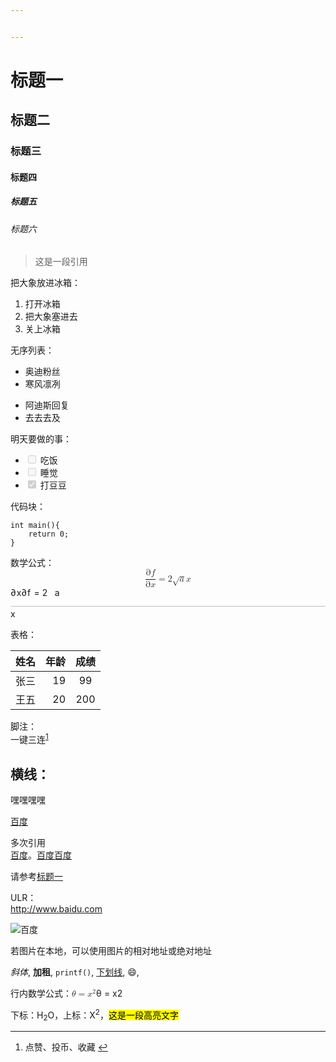 ```yaml
---


---
```


<h1 id="标题一">标题一</h1>
<h2 id="标题二">标题二</h2>
<h3 id="标题三">标题三</h3>
<h4 id="标题四">标题四</h4>
<h5 id="标题五">标题五</h5>
<h6 id="标题六">标题六</h6>
<blockquote>
<p>这是一段引用</p>
</blockquote>
<p>把大象放进冰箱：</p>
<ol>
<li>打开冰箱</li>
<li>把大象塞进去</li>
<li>关上冰箱</li>
</ol>
<p>无序列表：</p>
<ul>
<li>奥迪粉丝</li>
<li>寒风凛冽</li>
</ul>
<ul>
<li>阿迪斯回复</li>
<li>去去去及</li>
</ul>
<p>明天要做的事：</p>
<ul>
<li class="task-list-item"><input type="checkbox" class="task-list-item-checkbox" disabled=""> 吃饭</li>
<li class="task-list-item"><input type="checkbox" class="task-list-item-checkbox" disabled=""> 睡觉</li>
<li class="task-list-item"><input type="checkbox" class="task-list-item-checkbox" checked="true" disabled=""> 打豆豆</li>
</ul>
<p>代码块：</p>
<pre class=" language-c"><code class="prism  language-c"><span class="token keyword">int</span> <span class="token function">main</span><span class="token punctuation">(</span><span class="token punctuation">)</span><span class="token punctuation">{</span>
	<span class="token keyword">return</span> <span class="token number">0</span><span class="token punctuation">;</span>
<span class="token punctuation">}</span>
</code></pre>
<p>数学公式：<br>
<span class="katex--display"><span class="katex-display"><span class="katex"><span class="katex-mathml"><math xmlns="http://www.w3.org/1998/Math/MathML" display="block"><semantics><mrow><mfrac><mrow><mi mathvariant="normal">∂</mi><mi>f</mi></mrow><mrow><mi mathvariant="normal">∂</mi><mi>x</mi></mrow></mfrac><mo>=</mo><mn>2</mn><msqrt><mi>a</mi></msqrt><mi>x</mi></mrow><annotation encoding="application/x-tex">
\frac{\partial f}{\partial x} = 2\sqrt{a}x
</annotation></semantics></math></span><span class="katex-html" aria-hidden="true"><span class="base"><span class="strut" style="height: 2.05744em; vertical-align: -0.686em;"></span><span class="mord"><span class="mopen nulldelimiter"></span><span class="mfrac"><span class="vlist-t vlist-t2"><span class="vlist-r"><span class="vlist" style="height: 1.37144em;"><span class="" style="top: -2.314em;"><span class="pstrut" style="height: 3em;"></span><span class="mord"><span class="mord" style="margin-right: 0.05556em;">∂</span><span class="mord mathnormal">x</span></span></span><span class="" style="top: -3.23em;"><span class="pstrut" style="height: 3em;"></span><span class="frac-line" style="border-bottom-width: 0.04em;"></span></span><span class="" style="top: -3.677em;"><span class="pstrut" style="height: 3em;"></span><span class="mord"><span class="mord" style="margin-right: 0.05556em;">∂</span><span class="mord mathnormal" style="margin-right: 0.10764em;">f</span></span></span></span><span class="vlist-s">​</span></span><span class="vlist-r"><span class="vlist" style="height: 0.686em;"><span class=""></span></span></span></span></span><span class="mclose nulldelimiter"></span></span><span class="mspace" style="margin-right: 0.277778em;"></span><span class="mrel">=</span><span class="mspace" style="margin-right: 0.277778em;"></span></span><span class="base"><span class="strut" style="height: 1.04em; vertical-align: -0.190845em;"></span><span class="mord">2</span><span class="mord sqrt"><span class="vlist-t vlist-t2"><span class="vlist-r"><span class="vlist" style="height: 0.849155em;"><span class="svg-align" style="top: -3em;"><span class="pstrut" style="height: 3em;"></span><span class="mord" style="padding-left: 0.833em;"><span class="mord mathnormal">a</span></span></span><span class="" style="top: -2.80916em;"><span class="pstrut" style="height: 3em;"></span><span class="hide-tail" style="min-width: 0.853em; height: 1.08em;"><svg width="400em" height="1.08em" viewBox="0 0 400000 1080" preserveAspectRatio="xMinYMin slice"><path d="M95,702
c-2.7,0,-7.17,-2.7,-13.5,-8c-5.8,-5.3,-9.5,-10,-9.5,-14
c0,-2,0.3,-3.3,1,-4c1.3,-2.7,23.83,-20.7,67.5,-54
c44.2,-33.3,65.8,-50.3,66.5,-51c1.3,-1.3,3,-2,5,-2c4.7,0,8.7,3.3,12,10
s173,378,173,378c0.7,0,35.3,-71,104,-213c68.7,-142,137.5,-285,206.5,-429
c69,-144,104.5,-217.7,106.5,-221
l0 -0
c5.3,-9.3,12,-14,20,-14
H400000v40H845.2724
s-225.272,467,-225.272,467s-235,486,-235,486c-2.7,4.7,-9,7,-19,7
c-6,0,-10,-1,-12,-3s-194,-422,-194,-422s-65,47,-65,47z
M834 80h400000v40h-400000z"></path></svg></span></span></span><span class="vlist-s">​</span></span><span class="vlist-r"><span class="vlist" style="height: 0.190845em;"><span class=""></span></span></span></span></span><span class="mord mathnormal">x</span></span></span></span></span></span></p>
<p>表格：</p>

<table>
<thead>
<tr>
<th align="left">姓名</th>
<th align="right">年龄</th>
<th align="center">成绩</th>
</tr>
</thead>
<tbody>
<tr>
<td align="left">张三</td>
<td align="right">19</td>
<td align="center">99</td>
</tr>
<tr>
<td align="left">王五</td>
<td align="right">20</td>
<td align="center">200</td>
</tr>
</tbody>
</table><p>脚注：<br>
一键三连<sup class="footnote-ref"><a href="#fn1" id="fnref1">1</a></sup></p>
<h2 id="横线：">横线：</h2>
<p>嘿嘿嘿嘿</p>
<p><a href="baidu.com" title="一个搜索引擎">百度</a></p>
<p>多次引用<br>
<a href="baidu.com" title="一个搜索引擎">百度</a>。<a href="baidu.com" title="一个搜索引擎">百度</a><a href="baidu.com" title="一个搜索引擎">百度</a></p>
<p>请参考<a href="#%E6%A0%87%E9%A2%98%E4%B8%80">标题一</a></p>
<p>ULR：<br>
<a href="http://www.baidu.com">http://www.baidu.com</a></p>
<p><img src="https://www.baidu.com/img/bd_logo1.png?where=super" alt="百度" title="百度搜索"></p>
<p>若图片在本地，可以使用图片的相对地址或绝对地址</p>
<p><em>斜体</em>, <strong>加租</strong>, <code>printf()</code>, <u>下划线</u>,  😄,</p>
<p>行内数学公式：<span class="katex--inline"><span class="katex"><span class="katex-mathml"><math xmlns="http://www.w3.org/1998/Math/MathML"><semantics><mrow><mi>θ</mi><mo>=</mo><msup><mi>x</mi><mn>2</mn></msup></mrow><annotation encoding="application/x-tex">\theta = x^2</annotation></semantics></math></span><span class="katex-html" aria-hidden="true"><span class="base"><span class="strut" style="height: 0.69444em; vertical-align: 0em;"></span><span class="mord mathnormal" style="margin-right: 0.02778em;">θ</span><span class="mspace" style="margin-right: 0.277778em;"></span><span class="mrel">=</span><span class="mspace" style="margin-right: 0.277778em;"></span></span><span class="base"><span class="strut" style="height: 0.814108em; vertical-align: 0em;"></span><span class="mord"><span class="mord mathnormal">x</span><span class="msupsub"><span class="vlist-t"><span class="vlist-r"><span class="vlist" style="height: 0.814108em;"><span class="" style="top: -3.063em; margin-right: 0.05em;"><span class="pstrut" style="height: 2.7em;"></span><span class="sizing reset-size6 size3 mtight"><span class="mord mtight">2</span></span></span></span></span></span></span></span></span></span></span></span></p>
<p>下标：H<sub>2</sub>O，上标：X<sup>2</sup>，<mark>这是一段高亮文字</mark></p>
<hr class="footnotes-sep">
<section class="footnotes">
<ol class="footnotes-list">
<li id="fn1" class="footnote-item"><p>点赞、投币、收藏 <a href="#fnref1" class="footnote-backref">↩︎</a></p>
</li>
</ol>
</section>

